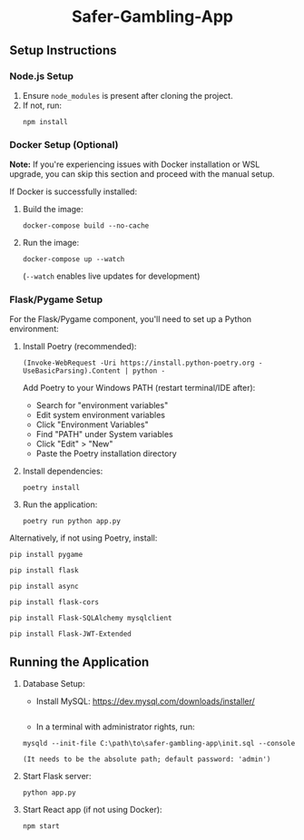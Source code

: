 # <center>Safer-Gambling-App</center>

## Setup Instructions

### Node.js Setup
1. Ensure `node_modules` is present after cloning the project.
2. If not, run:
   ```
   npm install
   ```

### Docker Setup (Optional)
**Note:** If you're experiencing issues with Docker installation or WSL upgrade, you can skip this section and proceed with the manual setup.

If Docker is successfully installed:
1. Build the image:
   ```
   docker-compose build --no-cache
   ```
2. Run the image:
   ```
   docker-compose up --watch
   ```
   (`--watch` enables live updates for development)

### Flask/Pygame Setup
For the Flask/Pygame component, you'll need to set up a Python environment:

1. Install Poetry (recommended):
   ```
   (Invoke-WebRequest -Uri https://install.python-poetry.org -UseBasicParsing).Content | python -
   ```
   Add Poetry to your Windows PATH (restart terminal/IDE after):
   - Search for "environment variables"
   - Edit system environment variables
   - Click "Environment Variables"
   - Find "PATH" under System variables
   - Click "Edit" > "New"
   - Paste the Poetry installation directory

2. Install dependencies:
   ```
   poetry install
   ```

3. Run the application:
   ```
   poetry run python app.py
   ```

Alternatively, if not using Poetry, install:

`pip install pygame`

`pip install flask`

`pip install async`

`pip install flask-cors`

`pip install Flask-SQLAlchemy mysqlclient`

`pip install Flask-JWT-Extended`
 

## Running the Application

1. Database Setup:
   - Install MySQL: https://dev.mysql.com/downloads/installer/     
     ```
   - In a terminal with administrator rights, run: 

    `mysqld --init-file C:\path\to\safer-gambling-app\init.sql --console`
     ```
     (It needs to be the absolute path; default password: 'admin')

2. Start Flask server:
   ```
   python app.py
   ```

3. Start React app (if not using Docker):
   ```
   npm start